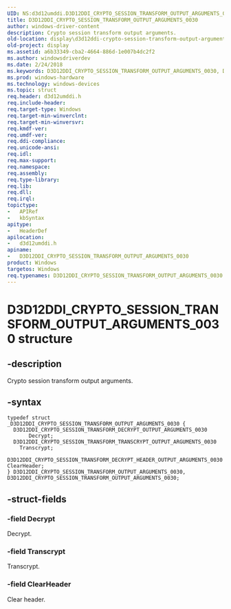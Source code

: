 ```yaml
---
UID: NS:d3d12umddi.D3D12DDI_CRYPTO_SESSION_TRANSFORM_OUTPUT_ARGUMENTS_0030
title: D3D12DDI_CRYPTO_SESSION_TRANSFORM_OUTPUT_ARGUMENTS_0030
author: windows-driver-content
description: Crypto session transform output arguments.
old-location: display\d3d12ddi-crypto-session-transform-output-arguments-0030.htm
old-project: display
ms.assetid: a6b33349-cba2-4664-886d-1e007b4dc2f2
ms.author: windowsdriverdev
ms.date: 2/24/2018
ms.keywords: D3D12DDI_CRYPTO_SESSION_TRANSFORM_OUTPUT_ARGUMENTS_0030, D3D12DDI_CRYPTO_SESSION_TRANSFORM_OUTPUT_ARGUMENTS_0030 structure [Display Devices], d3d12umddi/D3D12DDI_CRYPTO_SESSION_TRANSFORM_OUTPUT_ARGUMENTS_0030, display.d3d12ddi-crypto-session-transform-output-arguments-0030
ms.prod: windows-hardware
ms.technology: windows-devices
ms.topic: struct
req.header: d3d12umddi.h
req.include-header: 
req.target-type: Windows
req.target-min-winverclnt: 
req.target-min-winversvr: 
req.kmdf-ver: 
req.umdf-ver: 
req.ddi-compliance: 
req.unicode-ansi: 
req.idl: 
req.max-support: 
req.namespace: 
req.assembly: 
req.type-library: 
req.lib: 
req.dll: 
req.irql: 
topictype:
-	APIRef
-	kbSyntax
apitype:
-	HeaderDef
apilocation:
-	d3d12umddi.h
apiname:
-	D3D12DDI_CRYPTO_SESSION_TRANSFORM_OUTPUT_ARGUMENTS_0030
product: Windows
targetos: Windows
req.typenames: D3D12DDI_CRYPTO_SESSION_TRANSFORM_OUTPUT_ARGUMENTS_0030
---
```


# D3D12DDI_CRYPTO_SESSION_TRANSFORM_OUTPUT_ARGUMENTS_0030 structure


## -description


Crypto session transform output arguments.


## -syntax


````
typedef struct _D3D12DDI_CRYPTO_SESSION_TRANSFORM_OUTPUT_ARGUMENTS_0030 {
  D3D12DDI_CRYPTO_SESSION_TRANSFORM_DECRYPT_OUTPUT_ARGUMENTS_0030         Decrypt;
  D3D12DDI_CRYPTO_SESSION_TRANSFORM_TRANSCRYPT_OUTPUT_ARGUMENTS_0030      Transcrypt;
  D3D12DDI_CRYPTO_SESSION_TRANSFORM_DECRYPT_HEADER_OUTPUT_ARGUMENTS_0030  ClearHeader;
} D3D12DDI_CRYPTO_SESSION_TRANSFORM_OUTPUT_ARGUMENTS_0030, D3D12DDI_CRYPTO_SESSION_TRANSFORM_OUTPUT_ARGUMENTS_0030;
````


## -struct-fields




### -field Decrypt

Decrypt.


### -field Transcrypt

Transcrypt.


### -field ClearHeader

Clear header.

